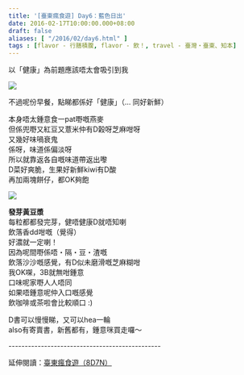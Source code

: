 ```yaml
---
title: '[臺東瘋食遊] Day6：藍色日出'
date: 2016-02-17T10:00:00.000+08:00
draft: false
aliases: [ "/2016/02/day6.html" ]
tags : [flavor - 行膳積腹, flavor - 飲！, travel - 臺灣・臺東、知本]
---
```


以「健康」為前題應該唔太會吸引到我  

![](/images/taitung6a1.jpg)

不過呢份早餐，點睇都係好「健康」（... 同好新鮮）  
  
本身唔太鍾意食一pat嘢嘅燕麥  
但係兜嘢又紅豆又薏米仲有D榖呀芝麻咁呀  
又幾好味喎衰鬼  
係呀，味道係偏淡呀  
所以就靠返各自嘅味道帶返出嚟  
D菜好爽脆，生果好新鮮kiwi有D酸  
再加兩塊餅仔，都OK夠飽  

![](/images/taitung6a.jpg)

**發芽黃豆漿**  
每粒都都發完芽，健唔健康D就唔知喇  
飲落香dd咁嘅（覺得）  
好濃就一定喇！  
因為呢間嘢係唔・隔・豆・渣嘅  
飲落沙沙嘅感覺，有D似未磨滑嘅芝麻糊咁  
我OK㗎，3B就無咁鍾意  
口味呢家嘢人人唔同  
如果唔鍾意呢仲入口嘅感覺  
飲咖啡或茶啦會比較順口 :)  
  
D書可以慢慢睇，又可以hea一輪  
also有寄賣書，新舊都有，鍾意咪買走囉～  
  
\-----------------------------------------------  
  
延伸閱讀：[臺東瘋食遊（8D7N）](https://hidie.net/taitung8d7n/)

